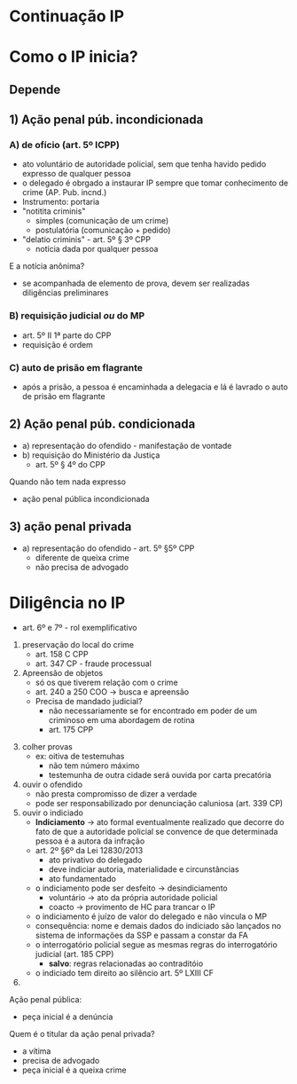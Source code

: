 # Continuação IP

# Como o IP inicia?
## Depende

## 1) Ação penal púb. incondicionada

### A) de ofício (art. 5º ICPP)
- ato voluntário de autoridade policial, sem que tenha havido pedido expresso de qualquer pessoa
- o delegado é obrgado a instaurar IP sempre que tomar conhecimento de crime (AP. Pub. incnd.)
- Instrumento: portaria
- "notitita criminis"
  - simples (comunicação de um crime)
  - postulatória (comunicação + pedido)
- "delatio criminis" - art. 5º § 3º CPP
  - notícia dada por qualquer pessoa

E a notícia anônima?
- se acompanhada de elemento de prova, devem ser realizadas diligências preliminares

### B) requisição judicial _ou_ do MP
- art. 5º II 1ª parte do CPP
- requisição é ordem

### C) auto de prisão em flagrante
- após a prisão, a pessoa é encaminhada a delegacia e lá é lavrado o auto de prisão em flagrante

## 2) Ação penal púb. condicionada
- a) representação do ofendido - manifestação de vontade
- b) requisição do Ministério da Justiça
  - art. 5º § 4º do CPP

Quando não tem nada expresso
- ação penal pública incondicionada

## 3) ação penal privada
- a) representação do ofendido - art. 5º §5º CPP
  - diferente de queixa crime
  - não precisa de advogado

# Diligência no IP
- art. 6º e 7º - rol exemplificativo
1. preservação do local do crime
   - art. 158 C CPP
   - art. 347 CP - fraude processual
2. Apreensão de objetos
    - só os que tiverem relação com o crime
    - art. 240 a 250 COO -> busca e apreensão
    - Precisa de mandado judicial?
      - não necessariamente se for encontrado em poder de um criminoso  em uma abordagem de rotina
      - art. 175 CPP
3) colher provas
   - ex: oitiva de testemuhas
     - não tem número máximo
     - testemunha de outra cidade será ouvida por carta precatória
4) ouvir o ofendido
    - não presta compromisso de dizer a verdade
    - pode ser responsabilizado por denunciação caluniosa (art. 339 CP)
5) ouvir o indiciado
    - **Indiciamento** -> ato formal eventualmente realizado que decorre do fato de que a autoridade policial se convence de que determinada pessoa é a autora da infração
    - art. 2º §6º da Lei 12830/2013
      - ato privativo do delegado
      - deve indiciar autoria, materialidade e circunstâncias
      - ato fundamentado
    - o indiciamento pode ser desfeito -> desindiciamento
      - voluntário -> ato da própria autoridade policial
      - coacto -> provimento de HC para trancar o IP
    - o indiciamento é juízo de valor do delegado e não vincula o MP
    - consequência: nome e demais dados do indiciado são lançados no sistema de informações da SSP e passam a constar da FA
    - o interrogatório policial segue as mesmas regras do interrogatório judicial (art. 185 CPP)
      - **salvo**: regras relacionadas ao contraditóio
    - o indiciado tem direito ao silêncio art. 5º LXIII CF
6) 


Ação penal pública:
- peça inicial é a denúncia

Quem é o titular da ação penal privada?
- a vítima
- precisa de advogado
- peça inicial é a queixa crime
